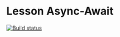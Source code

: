 # Lesson Async-Await
[![Build status](https://ci.appveyor.com/api/projects/status/sbcnpgm4s29b5ibo?svg=true)](https://ci.appveyor.com/project/igrkirillov/lesson-promises)